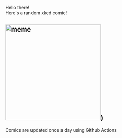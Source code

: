 Hello there! <br>Here's a random xkcd comic!<br>
## <img src="https://imgs.xkcd.com/comics/synonym_movies_2.png" alt="meme" width="300"/>)<br>
Comics are updated once a day using Github Actions